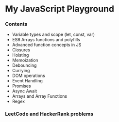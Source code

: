 # My JavaScript Playground

### Contents

- Variable types and scope (let, const, var)
- ES6 Arrays functions and polyfills
- Advanced function concepts in JS
- Closures
- Hoisting
- Memoization
- Debouncing
- Currying
- DOM operations
- Event Handling
- Promises
- Async Await
- Arrays and Array Functions
- Regex

### LeetCode and HackerRank problems
